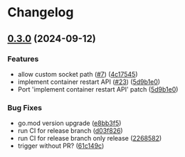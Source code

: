 # Changelog

## [0.3.0](https://github.com/coderbirju/finch-daemon/compare/v0.2.1...v0.3.0) (2024-09-12)


### Features

* allow custom socket path ([#7](https://github.com/coderbirju/finch-daemon/issues/7)) ([4c17545](https://github.com/coderbirju/finch-daemon/commit/4c1754576d5beb3bd6b12e36893a588b2bb95825))
* implement container restart API ([#23](https://github.com/coderbirju/finch-daemon/issues/23)) ([5d9b1e0](https://github.com/coderbirju/finch-daemon/commit/5d9b1e0f4e1565fd374b0f0941f373a094dc749c))
* Port 'implement container restart API' patch ([5d9b1e0](https://github.com/coderbirju/finch-daemon/commit/5d9b1e0f4e1565fd374b0f0941f373a094dc749c))


### Bug Fixes

* go.mod version upgrade ([e8bb3f5](https://github.com/coderbirju/finch-daemon/commit/e8bb3f5feb00c1efdacf5af93a51fc714eede5bc))
* run CI for release branch ([d03f826](https://github.com/coderbirju/finch-daemon/commit/d03f82668e3c70bbb18de47535887747c5fd7869))
* run CI for release branch only release ([2268582](https://github.com/coderbirju/finch-daemon/commit/2268582da87d8a57abcb3b3790dbc62959d060e7))
* trigger without PR? ([61c149c](https://github.com/coderbirju/finch-daemon/commit/61c149c96c043acab526a2cdae22350244d8e08c))
